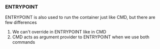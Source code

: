 ### ENTRYPOINT
ENTRYPOINT is also used to run the container just like CMD, but there are few differences 
1. We can't override in ENTRYPOINT like in CMD 
2. CMD acts as argument provider to ENTRYPOINT when we use both commands 